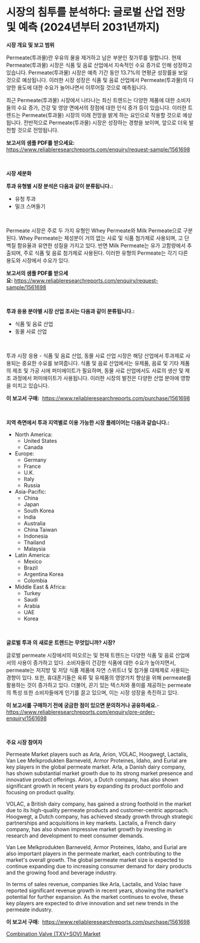 <p><h1>시장의 침투를 분석하다: 글로벌 산업 전망 및 예측 (2024년부터 2031년까지)</h1></p><p><strong>시장 개요 및 보고 범위</strong></p>
<p><p>Permeate(투과물)란 우유의 물을 제거하고 남은 부분인 젖가루를 말합니다. 현재 Permeate(투과물) 시장은 식품 및 음료 산업에서 지속적인 수요 증가로 인해 성장하고 있습니다. Permeate(투과물) 시장은 예측 기간 동안 13.7%의 연평균 성장률을 보일 것으로 예상됩니다. 이러한 시장 성장은 식품 및 음료 산업에서 Permeate(투과물)의 다양한 용도에 대한 수요가 늘어나면서 이루어질 것으로 예측됩니다.</p><p>최근 Permeate(투과물) 시장에서 나타나는 최신 트렌드는 다양한 제품에 대한 소비자들의 수요 증가, 건강 및 영양 면에서의 장점에 대한 인식 증가 등이 있습니다. 이러한 트렌드는 Permeate(투과물) 시장의 미래 전망을 밝게 하는 요인으로 작용할 것으로 예상됩니다. 전반적으로 Permeate(투과물) 시장은 성장하는 경향을 보이며, 앞으로 더욱 발전할 것으로 전망됩니다.</p></p>
<p><strong>보고서의 샘플 PDF를 받으세요:</strong> <a href="https://www.reliableresearchreports.com/enquiry/request-sample/1561698">https://www.reliableresearchreports.com/enquiry/request-sample/1561698</a></p>
<p>&nbsp;</p>
<p><strong>시장 세분화</strong></p>
<p><strong>투과 유형별 시장 분석은 다음과 같이 분류됩니다.:</strong></p>
<p><ul><li>유청 투과</li><li>밀크 스며들기</li></ul></p>
<p>&nbsp;</p>
<p><p>Permeate 시장은 주로 두 가지 유형인 Whey Permeate와 Milk Permeate으로 구분된다. Whey Permeate는 체성분이 거의 없는 사료 및 식품 첨가제로 사용되며, 고 단백질 함유율과 유연한 성질을 가지고 있다. 반면 Milk Permeate는 유가 고함량에서 추출되며, 주로 식품 및 음료 첨가제로 사용된다. 이러한 유형의 Permeate는 각기 다른 용도와 시장에서 수요가 있다.</p></p>
<p><strong>보고서의 샘플 PDF를 받으세요:</strong>&nbsp;<a href="https://www.reliableresearchreports.com/enquiry/request-sample/1561698">https://www.reliableresearchreports.com/enquiry/request-sample/1561698</a></p>
<p>&nbsp;</p>
<p><strong> 투과 응용 분야별 시장 산업 조사는 다음과 같이 분류됩니다.:</strong></p>
<p><ul><li>식품 및 음료 산업</li><li>동물 사료 산업</li></ul></p>
<p>&nbsp;</p>
<p><p>투과 시장 응용 - 식품 및 음료 산업, 동물 사료 산업 시장은 해당 산업에서 투과제로 사용되는 중요한 수요를 보여줍니다. 식품 및 음료 산업에서는 유제품, 음료 및 기타 제품의 제조 및 가공 시에 퍼미에이트가 필요하며, 동물 사료 산업에서도 사료의 생산 및 제조 과정에서 퍼미에이트가 사용됩니다. 이러한 시장의 발전은 다양한 산업 분야에 영향을 미치고 있습니다.</p></p>
<p><strong>이 보고서 구매:</strong>&nbsp; <a href="https://www.reliableresearchreports.com/purchase/1561698">https://www.reliableresearchreports.com/purchase/1561698</a></p>
<p>&nbsp;</p>
<p><strong>지역 측면에서 투과 지역별로 이용 가능한 시장 플레이어는 다음과 같습니다.:</strong></p>
<p><ul>
    <li>
        North America:
        <ul>
            <li>United States</li>
            <li>Canada</li>
        </ul>
    </li>
    <li>
        Europe:
        <ul>
            <li>Germany</li>
            <li>France</li>
            <li>U.K.</li>
            <li>Italy</li>
            <li>Russia</li>
        </ul>
    </li>
    <li>
        Asia-Pacific:
        <ul>
            <li>China</li>
            <li>Japan</li>
            <li>South Korea</li>
            <li>India</li>
            <li>Australia</li>
            <li>China Taiwan</li>
            <li>Indonesia</li>
            <li>Thailand</li>
            <li>Malaysia</li>
        </ul>
    </li>
    <li>
        Latin America:
        <ul>
            <li>Mexico</li>
            <li>Brazil</li>
            <li>Argentina Korea</li>
            <li>Colombia</li>
        </ul>
    </li>
    <li>
        Middle East & Africa:
        <ul>
            <li>Turkey</li>
            <li>Saudi</li>
            <li>Arabia</li>
            <li>UAE</li>
            <li>Korea</li>
        </ul>
    </li>
    </ul></p>
<p>&nbsp;</p>
<p><strong>글로벌 투과 의 새로운 트렌드는 무엇입니까? 시장?</strong></p>
<p><p>글로벌 permeate 시장에서의 떠오르는 및 현재 트렌드는 다양한 식품 및 음료 산업에서의 사용이 증가하고 있다. 소비자들이 건강한 식품에 대한 수요가 높아지면서, permeate는 저지방 및 저당 식품 제품에 자연 스위트너 및 첨가물 대체제로 사용되는 경향이 있다. 또한, 휴대폰기들은 육류 및 유제품의 영양가치 향상을 위해 permeate를 활용하는 것이 증가하고 있다. 더불어, 끈기 있는 텍스처와 풍미를 제공하는 permeate의 특성 또한 소비자들에게 인기를 끌고 있으며, 이는 시장 성장을 촉진하고 있다.</p></p>
<p><strong>이 보고서를 구매하기 전에 궁금한 점이 있으면 문의하거나 공유하세요.</strong>- <a href="https://www.reliableresearchreports.com/enquiry/pre-order-enquiry/1561698">https://www.reliableresearchreports.com/enquiry/pre-order-enquiry/1561698</a></p>
<p>&nbsp;</p>
<p><strong>주요 시장 참여자</strong></p>
<p><p>Permeate Market players such as Arla, Arion, VOLAC, Hoogwegt, Lactalis, Van Lee Melkprodukten Barneveld, Armor Proteines, Idaho, and Eurial are key players in the global permeate market. Arla, a Danish dairy company, has shown substantial market growth due to its strong market presence and innovative product offerings. Arion, a Dutch company, has also shown significant growth in recent years by expanding its product portfolio and focusing on product quality.</p><p>VOLAC, a British dairy company, has gained a strong foothold in the market due to its high-quality permeate products and customer-centric approach. Hoogwegt, a Dutch company, has achieved steady growth through strategic partnerships and acquisitions in key markets. Lactalis, a French dairy company, has also shown impressive market growth by investing in research and development to meet consumer demands.</p><p>Van Lee Melkprodukten Barneveld, Armor Proteines, Idaho, and Eurial are also important players in the permeate market, each contributing to the market's overall growth. The global permeate market size is expected to continue expanding due to increasing consumer demand for dairy products and the growing food and beverage industry.</p><p>In terms of sales revenue, companies like Arla, Lactalis, and Volac have reported significant revenue growth in recent years, showing the market's potential for further expansion. As the market continues to evolve, these key players are expected to drive innovation and set new trends in the permeate industry.</p></p>
<p><strong>이 보고서 구매:</strong>&nbsp;&nbsp;<a href="https://www.reliableresearchreports.com/purchase/1561698">https://www.reliableresearchreports.com/purchase/1561698</a></p>
<p><p><a href="https://meowing-canidae-761.notion.site/Combination-Valve-TXV-SOV-Market-A-Comprehensive-Report-of-its-Market-Share-Growth-Trends-2024--8c433db1cf2547d1b6aeeb4ce718f95d">Combination Valve (TXV+SOV) Market</a></p></p>

